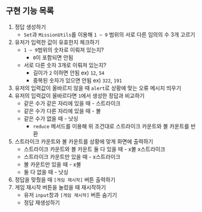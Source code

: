 ## 구현 기능 목록

1. 정답 생성하기
    - `Set`과 `MissionUtils`를 이용해 `1 ~ 9` 범위의 서로 다른 임의의 수 3개 고르기
2. 유저가 입력한 값이 유효한지 체크하기
    - `1 ~ 9`범위의 숫자로 이뤄져 있는지? 
        - `0`이 포함되면 안됨
    - 서로 다른 숫자 3개로 이뤄져 있는지? 
        - 길이가 `2` 이하면 안됨 ex) `12`, `54`
        - 중복된 숫자가 있으면 안됨 ex) `322`, `191`
3. 유저의 입력값이 올바르지 않을 때 `alert`로 상황에 맞는 오류 메시지 띄우기
4. 유저의 입력값이 올바르다면 `1`에서 생성한 정답과 비교하기
    - 같은 수가 같은 자리에 있을 때 - 스트라이크
    - 같은 수가 다른 자리에 있을 때 - 볼
    - 같은 수가 없을 때 - 낫싱
        - `reduce` 메서드를 이용해 위 조건대로 스트라이크 카운트와 볼 카운트를 반환 
5. 스트라이크 카운트와 볼 카운트를 상황에 맞게 화면에 출력하기
    - 스트라이크 카운트와 볼 카운트 둘 다 있을 때 - x볼 x스트라이크
    - 스트라이크 카운트만 있을 때 - x스트라이크
    - 볼 카운트만 있을 때 - x볼
    - 둘 다 없을 때 - 낫싱
6. 정답을 맞췄을 때 `[게임 재시작]` 버튼 출력하기
7. 게임 재시작 버튼을 눌렀을 때 재시작하기
    - 유저 `input`창과 `[게임 재시작]` 버튼 숨기기
    - 정답 재생성하기
    